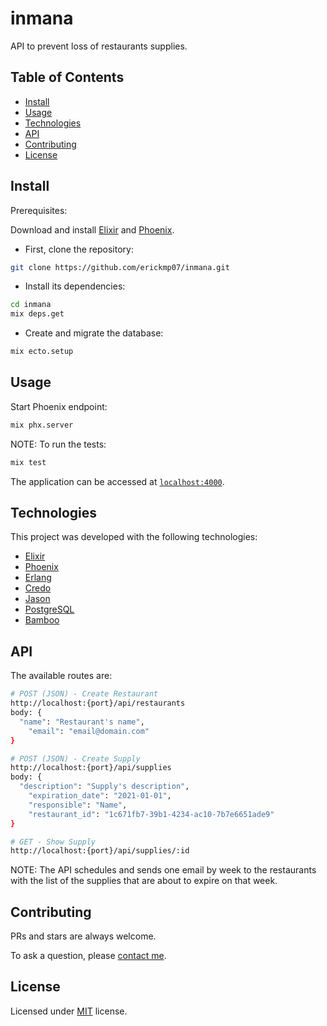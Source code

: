 # inmana

API to prevent loss of restaurants supplies.

## Table of Contents

- [Install](#install)
- [Usage](#usage)
- [Technologies](#technologies)
- [API](#api)
- [Contributing](#contributing)
- [License](#license)

## Install

Prerequisites:

Download and install [Elixir](https://elixir-lang.org/install.html) and [Phoenix](https://hexdocs.pm/phoenix/installation.html#content).

- First, clone the repository:
```bash
git clone https://github.com/erickmp07/inmana.git
```

- Install its dependencies:
```bash
cd inmana
mix deps.get
```

- Create and migrate the database:
```bash
mix ecto.setup
```

## Usage

Start Phoenix endpoint:
```bash
mix phx.server
```

NOTE: To run the tests:
```bash
mix test
```

The application can be accessed at [`localhost:4000`](http://localhost:4000).

## Technologies

This project was developed with the following technologies:

- [Elixir](https://elixir-lang.org/)
- [Phoenix](https://www.phoenixframework.org/)
- [Erlang](https://www.erlang.org/)
- [Credo](https://github.com/rrrene/credo/)
- [Jason](https://github.com/michalmuskala/jason)
- [PostgreSQL](https://www.postgresql.org/)
- [Bamboo](https://github.com/thoughtbot/bamboo)

## API

The available routes are:
```bash
# POST (JSON) - Create Restaurant
http://localhost:{port}/api/restaurants
body: {
  "name": "Restaurant's name",
	"email": "email@domain.com"
}

# POST (JSON) - Create Supply
http://localhost:{port}/api/supplies
body: {
  "description": "Supply's description",
	"expiration_date": "2021-01-01",
	"responsible": "Name",
	"restaurant_id": "1c671fb7-39b1-4234-ac10-7b7e6651ade9"
}

# GET - Show Supply
http://localhost:{port}/api/supplies/:id
```

NOTE: The API schedules and sends one email by week to the restaurants with the list of the supplies that are about to expire on that week.

## Contributing

PRs and stars are always welcome.

To ask a question, please [contact me](mailto:erimacedo_92@hotmail.com).

## License

Licensed under [MIT](LICENSE) license.